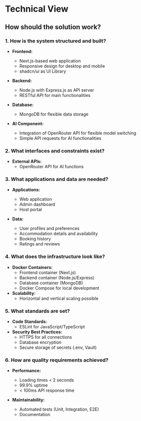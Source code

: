 # Technical View

## How should the solution work?

### 1. How is the system structured and built?

- **Frontend:**

  - Next.js-based web application
  - Responsive design for desktop and mobile
  - shadcn/ui as UI Library

- **Backend:**

  - Node.js with Express.js as API server
  - RESTful API for main functionalities

- **Database:**

  - MongoDB for flexible data storage

- **AI Component:**
  - Integration of OpenRouter API for flexible model switching
  - Simple API requests for AI functionalities

### 2. What interfaces and constraints exist?

- **External APIs:**
  - OpenRouter API for AI functions

### 3. What applications and data are needed?

- **Applications:**

  - Web application
  - Admin dashboard
  - Host portal

- **Data:**
  - User profiles and preferences
  - Accommodation details and availability
  - Booking history
  - Ratings and reviews

### 4. What does the infrastructure look like?

- **Docker Containers:**
  - Frontend container (Next.js)
  - Backend container (Node.js/Express)
  - Database container (MongoDB)
  - Docker Compose for local development
- **Scalability:**
  - Horizontal and vertical scaling possible

### 5. What standards are set?

- **Code Standards:**
  - ESLint for JavaScript/TypeScript
- **Security Best Practices:**
  - HTTPS for all connections
  - Database encryption
  - Secure storage of secrets (.env, Vault)

### 6. How are quality requirements achieved?

- **Performance:**

  - Loading times < 2 seconds
  - 99.9% uptime
  - < 100ms API response time

- **Maintainability:**
  - Automated tests (Unit, Integration, E2E)
  - Documentation
